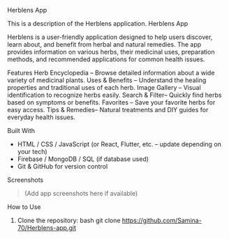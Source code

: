  Herblens App

This is a description of the Herblens application.
 Herblens App

Herblens is a user-friendly application designed to help users discover, learn about, and benefit from herbal and natural remedies. The app provides information on various herbs, their medicinal uses, preparation methods, and recommended applications for common health issues.



 Features
Herb Encyclopedia – Browse detailed information about a wide variety of medicinal plants.
 Uses & Benefits – Understand the healing properties and traditional uses of each herb.
Image Gallery – Visual identification to recognize herbs easily.
Search & Filter– Quickly find herbs based on symptoms or benefits.
Favorites – Save your favorite herbs for easy access.
Tips & Remedies– Natural treatments and DIY guides for everyday health issues.



 Built With

- HTML / CSS / JavaScript (or React, Flutter, etc. – update depending on your tech)
- Firebase / MongoDB / SQL (if database used)
- Git & GitHub for version control



 Screenshots

> (Add app screenshots here if available)


 How to Use

1. Clone the repository:
   bash
   git clone https://github.com/Samina-70/Herblens-app.git

